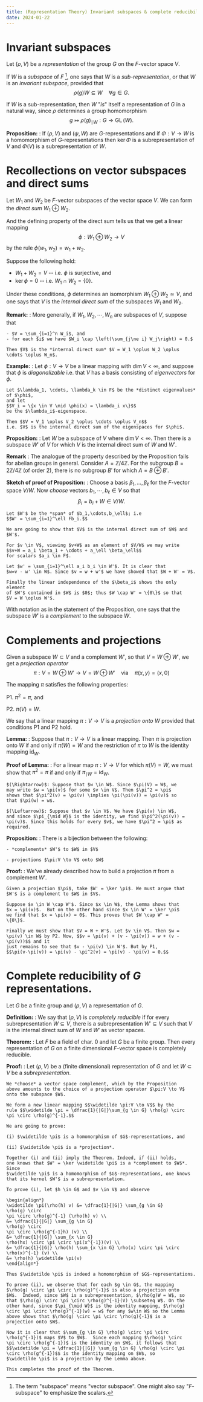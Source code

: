 ```yaml
---
title: (Representation Theory) Invariant subspaces & complete reducibility
date: 2024-01-22
---
```


# Invariant subspaces

Let $(\rho,V)$ be a *representation* of the group $G$ on the
$F$-vector space $V$.

If $W$ is a *subspace* of $F$ [^1], one says that $W$ is a *sub-representation*, or that $W$ is an *invariant subspace*,
provided that
$$\rho(g)W \subseteq W \quad \forall g \in G.$$

If $W$ is a sub-representation, then $W$ "*is*" itself a
representation of $G$ in a natural way, since $\rho$ determines a
group homomorphism $$g \mapsto \rho(g)_{\mid W}:G \to
\operatorname{GL}(W).$$

[^1]: The term "subspace" means "vector subspace". One might also say "$F$-subspace" to emphasize
      the scalars.

**Proposition:**
:    If $(\rho,V)$ and $(\psi,W)$ are $G$-representations and if
     $\Phi:V \to W$ is a homomorphism of $G$-representations then
     $\ker \Phi$ is a subrepresentation of $V$ and $\Phi(V)$ is a
     subrepresentation of $W$.
	 
# Recollections on vector subspaces and direct sums

Let $W_1$ and $W_2$ be $F$-vector subspaces of the vector space
$V$. We can form the *direct sum* $W_1 \oplus W_2$.

And the defining property of the direct sum tells us that we get a linear mapping
$$\phi:W_1 \oplus W_2 \to V$$
by the rule $\phi(w_1,w_2) = w_1 + w_2$.

Suppose the following hold:

- $W_1 + W_2 = V$ -- i.e. $\phi$ is surjective, and
- $\ker \phi = 0$ -- i.e. $W_1 \cap W_2 = \{0\}$.

Under these conditions, $\phi$ determines an isomorphism $W_1 \oplus
W_2 \simeq V$, and one says that $V$ is the *internal direct sum* of
the subspaces $W_1$ and $W_2$.

**Remark:** 
:   More generally, if $W_1,W_2,\cdots,W_n$ are subspaces of $V$,
    suppose that
	
	- $V = \sum_{i=1}^n W_i$, and
	- for each $i$ we have $W_i \cap \left(\sum_{j\ne i} W_j\right) = 0.$

    Then $V$ is the *internal direct sum* $V = W_1 \oplus W_2 \oplus
    \cdots \oplus W_n$.

**Example:**
:   Let $\phi:V \to V$ be a linear mapping with $\dim V < \infty$, and
    suppose that $\phi$ is *diagonalizable* i.e. that $V$ has a basis
    consisting of *eigenvectors* for $\phi$.

    Let $\lambda_1, \cdots, \lambda_k \in F$ be the *distinct eigenvalues* of $\phi$,
	and let 
	$$V_i = \{x \in V \mid \phi(x) = \lambda_i x\}$$
	be the $\lambda_i$-eigenspace.
	
	Then $$V = V_1 \oplus V_2 \oplus \cdots \oplus V_n$$
	i.e. $V$ is the internal direct sum of the eigenspaces for $\phi$.


**Proposition:**
:   Let $W$ be a subspace of $V$ where $\dim V < \infty$. Then there is a subspace
    $W'$ of $V$ for which $V$ is the internal direct sum of $W$ and $W'$.


**Remark**
:   The analogue of the property described by the Proposition fails
    for abelian groups in general. Consider $A = \mathbb{Z}/4\mathbb{Z}$. For the subgroup
	$B = 2\mathbb{Z}/4\mathbb{Z}$ (of order 2), there is no subgroup $B'$ for which
	$A = B \oplus B'$.

**Sketch of proof of Proposition:**
:   Choose a basis $\beta_1,\dots,\beta_\ell$ for the $F$-vector space
    $V/W$. Now *choose* vectors $b_1,\cdots,b_\ell \in V$ so that $$\beta_i = b_i + W \in V/W.$$
	
	Let $W'$ be the *span* of $b_1,\cdots,b_\ell$; i.e
	$$W' = \sum_{i=1}^\ell Fb_i.$$
	
	We are going to show that $V$ is the internal direct sum of $W$ and $W'$.
	
    For $v \in V$, viewing $v+W$ as an element of $V/W$ we may write
	$$v+W = a_1 \beta_1 + \cdots + a_\ell \beta_\ell$$
	for scalars $a_i \in F$.
	
	Let $w' = \sum_{i=1}^\ell a_i b_i \in W'$. It is clear that
	$w=v - w' \in W$. Since $v = w + w'$ we have showed that $W + W' = V$.
	
	Finally the linear independence of the $\beta_i$ shows the only element
	of $W'$ contained in $W$ is $0$; thus $W \cap W' = \{0\}$ so that
	$V = W \oplus W'$.

With notation as in the statement of the Proposition, one says that the subspace $W'$
is a *complement* to the subspace $W$.

# Complements and projections

Given a subspace $W \subset V$ and a complement $W'$, so that $V = W \oplus W'$, we
get a *projection operator*
$$\pi:V = W \oplus W' \to V = W \oplus W' \quad \text{via} \quad \pi(x,y) = (x,0)$$

The mapping $\pi$ satisfies the following properties:

   P1. $\pi^2 = \pi$, and

   P2. $\pi(V) = W$.

We say that a linear mapping $\pi:V \to V$ is a *projection onto $W$* provided
that conditions P1 and P2 hold.

**Lemma:**
:   Suppose that $\pi:V \to V$ is a linear mapping.
    Then $\pi$ is projection onto $W$ if and only if $\pi(W)
    = W$ and the restriction of $\pi$ to $W$ is the identity mapping
    $\operatorname{id}_W$.

**Proof of Lemma:**
:   For a linear map $\pi:V \to V$ for which $\pi(V) = W$, we must
    show that $\pi^2 = \pi$ if and only if $\pi_{\mid W} =
    \operatorname{id}_W$.

    $(\Rightarrow)$: Suppose that $w \in W$. Since $\pi(V) = W$, we
    may write $w = \pi(v)$ for some $v \in V$. Then $\pi^2 = \pi$
    shows that $\pi^2(v) = \pi(v) \implies \pi(\pi(v)) = \pi(v)$ so
    that $\pi(w) = w$.
	
	$(\Leftarrow)$: Suppose that $v \in V$. We have $\pi(v) \in W$,
	and since $\pi_{\mid W}$ is the identity, we find $\pi^2(\pi(v)) =
	\pi(v)$. Since this holds for every $v$, we have $\pi^2 = \pi$ as
	required.

**Proposition:** 
:   There is a bijection between the following:
   
    - *complements* $W'$ to $W$ in $V$
	
	- projections $\pi:V \to V$ onto $W$

**Proof:**
:   We've already described how to build a projection $\pi$ from a complement $W'$.

    Given a projection $\pi$, take $W' = \ker \pi$. We must argue that
	$W'$ is a complement to $W$ in $V$.
	
	Suppose $x \in W \cap W'$. Since $x \in W$, the Lemma shows that
	$x = \pi(x)$.  But on the other hand since $x \in W' = \ker \pi$
	we find that $x = \pi(x) = 0$. This proves that $W \cap W' =
	\{0\}$.
	
	Finally we must show that $V = W + W'$. Let $v \in V$. Then $w =
	\pi(v) \in W$ by P2. Now, $$v = \pi(v) + (v - \pi(v)) = w + (v - \pi(v))$$ and it
	just remains to see that $v - \pi(v) \in W'$. But by P1,
	$$\pi(v-\pi(v)) = \pi(v) - \pi^2(v) = \pi(v) - \pi(v) = 0.$$


# Complete reducibility of $G$ representations.

Let $G$ be a finite group and $(\rho,V)$ a representation of $G$.

**Definition:**
:   We say that $(\rho,V)$ is *completely reducible* if for every
    subrepresentation $W \subseteq V$, there is a subrepresentation
    $W' \subseteq V$ such that $V$ is the internal direct sum of $W$
    and $W'$ as vector spaces.


**Theorem:**
:   Let $F$ be a field of char. 0 and let $G$ be a finite group. Then
    every representation of $G$ on a finite dimensional $F$-vector
    space is completely reducible.
	
**Proof:**
:   Let $(\rho,V)$ be a (finite dimensional) representation of $G$ and
    let $W \subset V$ be a *subrepresentation*.
	
	We *choose* a vector space complement, which by the Proposition
	above amounts to the choice of a projection operator $\pi:V \to V$
	onto the subspace $W$.
	
	We form a new linear mapping $$\widetilde \pi:V \to V$$ by the
	rule $$\widetilde \pi = \dfrac{1}{|G|}\sum_{g \in G} \rho(g) \circ
	\pi \circ \rho(g)^{-1}.$$

    We are going to prove: 
	
	(i) $\widetilde \pi$ is a homomorphism of $G$-representations, and
	
	(ii) $\widetilde \pi$ is a *projection*.

    Together (i) and (ii) imply the Theorem. Indeed, if (ii) holds,
	one knows that $W' = \ker \widetilde \pi$ is a *complement to $W$*. Since
	$\widetilde \pi$ is a homomorphism of $G$-representations, one knows
	that its kernel $W'$ is a subrepresentation.

    To prove (i), let $h \in G$ and $v \in V$ and observe
	
	\begin{align*}
	\widetilde \pi(\rho(h) v) &= \dfrac{1}{|G|} \sum_{g \in G} 
	\rho(g) \circ
	\pi \circ \rho(g)^{-1} (\rho(h) v) \\	
	&= \dfrac{1}{|G|} \sum_{g \in G} 
	\rho(g) \circ
	\pi \circ \rho(g^{-1}h) (v) \\
	&= \dfrac{1}{|G|} \sum_{x \in G} 
	\rho(hx) \circ \pi \circ \pi(x^{-1})(v) \\
	&= \dfrac{1}{|G|} \rho(h) \sum_{x \in G} \rho(x) \circ \pi \circ \rho(x)^{-1} (v) \\
	&= \rho(h) \widetilde \pi(v)
	\end{align*}

    Thus $\widetilde \pi$ is indeed a homomorphism of $G$-representations.
	
	To prove (ii), we observe that for each $g \in G$, the mapping
	$\rho(g) \circ \pi \circ \rho(g)^{-1}$ is also a projection onto
	$W$.  Indeed, since $W$ is a subrepresentation, $\rho(g)W = W$, so
	that $\rho(g) \circ \pi \circ \rho(g)^{-1}(V) \subseteq W$. On the
	other hand, since $\pi_{\mid W}$ is the identity mapping, $\rho(g)
	\circ \pi \circ \rho(g)^{-1}(w) = w$ for any $w\in W$ so the Lemma
	above shows that $\rho(g) \circ \pi \circ \rho(g){-1}$ is a
	projection onto $W$.
	
	Now it is clear that $\sum_{g \in G} \rho(g) \circ \pi \circ
	\rho(g^{-1})$ maps $V$ to $W$.  Since each mapping $\rho(g) \circ
	\pi \circ \rho(g^{-1})$ is the identity on $W$, it follows that
	$$\widetilde \pi = \dfrac{1}{|G|} \sum_{g \in G} \rho(g) \circ \pi
	\circ \rho(g^{-1})$$ is the identity mapping on $W$, so
	$\widetilde \pi$ is a projection by the Lemma above.

    This completes the proof of the Theorem.
